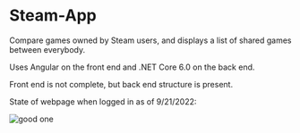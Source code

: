 # Steam-App

Compare games owned by Steam users, and displays a list of shared games between everybody.

Uses Angular on the front end and .NET Core 6.0 on the back end.

Front end is not complete, but back end structure is present.

State of webpage when logged in as of 9/21/2022:

![good one](https://user-images.githubusercontent.com/17236535/191559255-31e82e70-1df6-4553-bbd9-903d4d5333cd.png)



